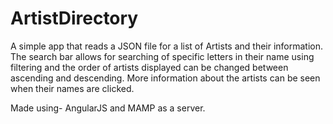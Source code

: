 # ArtistDirectory

A simple app that reads a JSON file for a list of Artists and their information. The search bar allows for searching of specific letters in their name using filtering and the order of artists displayed can be changed between ascending and descending. More information about the artists can be seen when their names are clicked. 

Made using- AngularJS and MAMP as a server.
